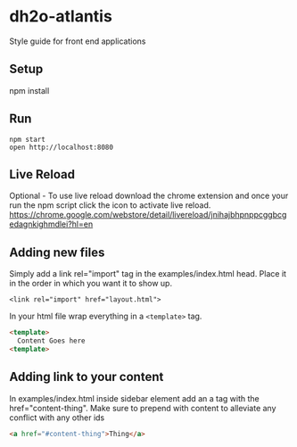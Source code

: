 # dh2o-atlantis
Style guide for front end applications

## Setup
npm install

## Run
```
npm start
open http://localhost:8080
```

## Live Reload
Optional - To use live reload download the chrome extension and once your run the npm script click the icon to activate live reload. https://chrome.google.com/webstore/detail/livereload/jnihajbhpnppcggbcgedagnkighmdlei?hl=en

## Adding new files
Simply add a link rel="import" tag in the examples/index.html head. Place it in the order in which you want it to show up.

``<link rel="import" href="layout.html">``

In your html file wrap everything in a ``<template>`` tag.

```html
<template>
  Content Goes here
<template>
```

## Adding link to your content
In examples/index.html inside sidebar element add an a tag with the href="content-thing". Make sure to prepend with content to alleviate any conflict with any other ids

```html
<a href="#content-thing">Thing</a>
```
